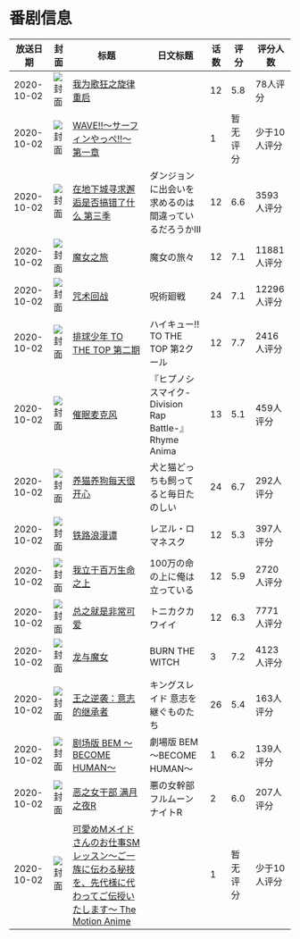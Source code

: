 # 番剧信息

|放送日期|封面|标题|日文标题|话数|评分|评分人数|
|---|---|---|---|---|---|---|
|2020-10-02|![封面](https://lain.bgm.tv/pic/cover/c/f6/fb/219141_tcJbf.jpg)|[我为歌狂之旋律重启](https://bangumi.tv/subject/219141)||12|5.8|78人评分|
|2020-10-02|![封面](https://lain.bgm.tv/pic/cover/c/01/6d/289118_X4dDE.jpg)|[WAVE!!～サーフィンやっぺ!!～ 第一章](https://bangumi.tv/subject/289118)||1|暂无评分|少于10人评分|
|2020-10-02|![封面](https://lain.bgm.tv/pic/cover/c/b6/d5/291412_zE2C2.jpg)|[在地下城寻求邂逅是否搞错了什么 第三季](https://bangumi.tv/subject/291412)|ダンジョンに出会いを求めるのは間違っているだろうかⅢ|12|6.6|3593人评分|
|2020-10-02|![封面](https://lain.bgm.tv/pic/cover/c/99/17/292970_mxMxx.jpg)|[魔女之旅](https://bangumi.tv/subject/292970)|魔女の旅々|12|7.1|11881人评分|
|2020-10-02|![封面](https://lain.bgm.tv/pic/cover/c/60/fe/294993_JrrzK.jpg)|[咒术回战](https://bangumi.tv/subject/294993)|呪術廻戦|24|7.1|12296人评分|
|2020-10-02|![封面](https://lain.bgm.tv/pic/cover/c/e3/b4/295421_rpKfy.jpg)|[排球少年 TO THE TOP 第二期](https://bangumi.tv/subject/295421)|ハイキュー!! TO THE TOP 第2クール|12|7.7|2416人评分|
|2020-10-02|![封面](https://lain.bgm.tv/pic/cover/c/39/b3/295862_zls1R.jpg)|[催眠麦克风](https://bangumi.tv/subject/295862)|『ヒプノシスマイク-Division Rap Battle-』Rhyme Anima|13|5.1|459人评分|
|2020-10-02|![封面](https://lain.bgm.tv/pic/cover/c/c5/ed/296078_w19O3.jpg)|[养猫养狗每天很开心](https://bangumi.tv/subject/296078)|犬と猫どっちも飼ってると毎日たのしい|24|6.7|292人评分|
|2020-10-02|![封面](https://lain.bgm.tv/pic/cover/c/a4/32/297340_20R22.jpg)|[铁路浪漫谭](https://bangumi.tv/subject/297340)|レヱル・ロマネスク|12|5.3|397人评分|
|2020-10-02|![封面](https://lain.bgm.tv/pic/cover/c/08/01/301469_cPTHi.jpg)|[我立于百万生命之上](https://bangumi.tv/subject/301469)|100万の命の上に俺は立っている|12|5.9|2720人评分|
|2020-10-02|![封面](https://lain.bgm.tv/pic/cover/c/66/50/301541_p2z4K.jpg)|[总之就是非常可爱](https://bangumi.tv/subject/301541)|トニカクカワイイ|12|6.3|7771人评分|
|2020-10-02|![封面](https://lain.bgm.tv/pic/cover/c/9e/62/302293_i4b5e.jpg)|[龙与魔女](https://bangumi.tv/subject/302293)|BURN THE WITCH|3|7.2|4123人评分|
|2020-10-02|![封面](https://lain.bgm.tv/pic/cover/c/fe/ed/305621_yysau.jpg)|[王之逆袭：意志的继承者](https://bangumi.tv/subject/305621)|キングスレイド 意志を継ぐものたち|26|5.4|163人评分|
|2020-10-02|![封面](https://lain.bgm.tv/pic/cover/c/13/b0/307925_3MgVx.jpg)|[剧场版 BEM ～BECOME HUMAN～](https://bangumi.tv/subject/307925)|劇場版 BEM ～BECOME HUMAN～|1|6.2|139人评分|
|2020-10-02|![封面](https://bangumi.tv/img/no_icon_subject.png)|[恶之女干部 满月之夜R](https://bangumi.tv/subject/317963)|悪の女幹部フルムーンナイトR|2|6.0|207人评分|
|2020-10-02|![封面](https://bangumi.tv/img/no_icon_subject.png)|[可愛めMメイドさんのお仕事SMレッスン～ご一族に伝わる秘技を、先代様に代わってご伝授いたします～ The Motion Anime](https://bangumi.tv/subject/345887)||1|暂无评分|少于10人评分|
